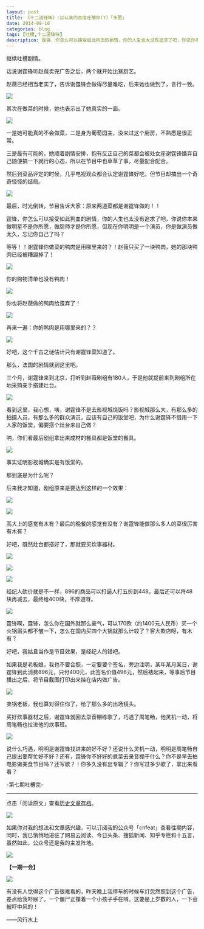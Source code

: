 ```yaml
---
layout: post
title: 《十二道锋味》:以认真的态度吐槽你(7)「多图」
date: 2014-08-16
categories: blog
tags: [吐槽,十二道锋味]
description: 霆锋，你怎么可以接受如此狗血的剧情，你的人生也太没有追求了吧，你说你本来做明星不是你所愿，做厨师才是你所愿，但现在你明明是一个演员，你是做演员做太久，忘记你自己了吗？
---
```



继续吐槽剧情。

话说谢霆锋听赵薇卖完广告之后，两个就开始比赛厨艺。

赵薇已经相当老实了，告诉谢霆锋会做得尽量难吃，后来她也做到了，言行一致。

![](http://cnfeat.qiniudn.com/Image-2014-08-12-14-38-21.png)

其次在做菜的时候，她也表示出了她真实的一面。

![](http://cnfeat.qiniudn.com/Image-2014-08-12-13-32-11.png)

一是她可能真的不会做菜，二是身为葡萄园主，没来过这个厨房，不熟悉是很正常。

三是最有可能的，她顺着剧情安排，抱有反正自己的菜都会被处女座谢霆锋嫌弃自己随便搞一下就行的心态，所以在节目中也草草了事，尽量配合配合。

然后到菜品评定的时候，几乎电视观众都会认定谢霆锋好吃，但节目却搞出一个奇奇怪怪的结局。

![](http://cnfeat.qiniudn.com/Image-2014-08-12-13-33-02.png)

最后，时光倒转，节目告诉大家：原来两道菜都是谢霆锋做的！！

霆锋，你怎么可以接受如此狗血的剧情，你的人生也太没有追求了吧，你说你本来做明星不是你所愿，做厨师才是你所愿，但现在你明明是一个演员，你是做演员做太久，忘记你自己了吗？

等等！！谢霆锋你做菜的鸭肉是用哪里来的？！赵薇只买了一块鸭肉，她的那块鸭肉已经被糟蹋掉了！

![](http://cnfeat.qiniudn.com/Image-2014-08-12-16-58-07.jpg)


你的购物清单也没有鸭肉！

![](http://cnfeat.qiniudn.com/Image-2014-08-12-16-58-41.jpg)

你也将赵薇做的鸭肉给遗弃了！

![](http://cnfeat.qiniudn.com/Image-2014-08-12-17-04-05.jpg)

再来一遍：你的鸭肉是用哪里来的？？

![](http://cnfeat.qiniudn.com/Image-2014-08-12-16-56-57.jpg)

好吧，这个千古之谜估计只有谢霆锋菜知道了。

那么，法国的剧情就到这里吧。

三个月，谢霆锋来到北京，打听到赵薇剧组有180人，于是他就提前来到剧组所在地采购亲手搭建灶台。

![](http://cnfeat.qiniudn.com/Image-2014-08-12-14-58-02.png)

看到这里，我心想，咦，谢霆锋不是去影视城烧饭吗？影视城那么大，有那么多的拍摄人员，有那么多的群众演员，应该有自己的饭堂吧，为什么谢霆锋不借用一下人家的饭堂，偏要搭个灶台来自己做？

呐，你们看最后剧组拿出来成材的餐具都是饭堂的餐具。

![](http://cnfeat.qiniudn.com/Image-2014-08-12-15-06-15.png)

事实证明影视城确实是有饭堂的。

那到底是为什么呢？

后来我才知道，剧组原来是要达到这样的一个效果：

![](http://cnfeat.qiniudn.com/Image-2014-08-12-15-13-28.jpg)

![](http://cnfeat.qiniudn.com/Image-2014-08-12-15-12-39.jpg)

高大上的感觉有木有？最后的晚餐的感觉有没有？谢霆锋能做那么多人的菜很厉害有木有？

好吧，既然灶台都搭好了，那就要买炊事器材。

![](http://cnfeat.qiniudn.com/Image-2014-08-12-13-44-11.png)

![](http://cnfeat.qiniudn.com/Image-2014-08-12-13-44-28.png)

![](http://cnfeat.qiniudn.com/Image-2014-08-12-13-46-05.png)

经纪人砍价就是不一样，896的商品可以打逼人打五折到448，最后还可以将48块再减去，最终给400块，不厚道呀。

![](http://cnfeat.qiniudn.com/Image-2014-08-12-16-02-25.jpg)

霆锋啊，霆锋，怎么你在国外就那么豪气，可以170欧（约1400元人民币）买一个火锅眉头都不皱一下，怎么在国内买四个大锅就那么计较了？客大欺店呀，有木有？

好吧，我姑且当作是节目效果，是经纪人的错吧。

如果我是老板娘，我也不要合照，一定要要个签名，旁边注明，某年某月某日，谢霆锋到此消费896元，只付400元，此签名价值496元，然后裱起来，等事后节目播出之后，将节目截图打印出来挂在店内做广告。

![](http://cnfeat.qiniudn.com/Image-2014-08-12-21-03-27.jpg)


卖锅老板，我也算对得住你了，给了那么多的出场镜头。

买好炊事器材之后，谢霆锋就回去录音棚练歌了，巧遇了周笔畅，他灵机一动，将周笔畅也拉进他的炊事班。

![](http://cnfeat.qiniudn.com/Image-2014-08-12-13-47-36.png)

说什么巧遇，明明是谢霆锋找进来的好不好？还说什么灵机一动，明明是周笔畅自己提出要帮忙好不好？还有，霆锋你不好好的煮菜去录音棚干什么？你不是早去拍电影做美食节目吗？还写歌？！你多久没有出专辑了？你写过多少歌了，拿出来看看？

-第七期吐槽完-


----

点击「阅读原文」查看[历史文章存档](http://xiaoyan.work)。

![](http://cnfeat.qiniudn.com/mHDSX.png)

如果你对我的想法和文章感兴趣，可以订阅我的公众号「cnfeat」查看往期内容，同时，我已悄悄地进驻了网易云阅读、今日头条、搜狐新闻、知乎专栏和十五言，虽然如此，公众号还是我的主发阵地。

![](http://cnfeat.qiniudn.com/signitrue-2014-07-11.png)


**【一期一会】**



![](http://img3.douban.com/view/status/raw/public/dd64c1717917a0a.jpg)


有没有人觉得这个广告很难看的，昨天晚上我停车的时候车灯忽然照到这个广告，差点给我吓尿了。一个僵尸正攥着一个小孩子手在啃。这要是上岁数的人，一下会被吓中风的！

——风行水上
